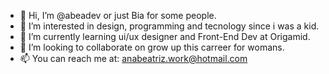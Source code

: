 - 👋 Hi, I’m @abeadev or just Bia for some people.
- 👀 I’m interested in design, programming and tecnology since i was a kid.
- 🌱 I’m currently learning ui/ux designer and Front-End Dev at Origamid.
- 💞️ I’m looking to collaborate on grow up this carreer for womans.
- 📫 You can reach me at: anabeatriz.work@hotmail.com

<!---
abeadev/abeadev is a ✨ special ✨ repository because its `README.md` (this file) appears on your GitHub profile.
You can click the Preview link to take a look at your changes.
--->
